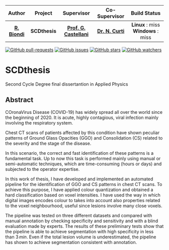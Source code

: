 | **Author**  | **Project** |  **Supervisor** | **Co-Supervisor** | **Build Status** |
|:------------:|:-----------:|:-----------------:|:-----------:|:-----------:
| [**R. Biondi**](https://github.com/RiccardoBiondi) | **SCDthesis**| [**Prof. G. Castellani**](https://www.unibo.it/sitoweb/gastone.castellani) |[**Dr. N. Curti**](https://github.com/Nico-Curti) | **Linux** : miss **Windows** : miss|

[![GitHub pull-requests](https://img.shields.io/github/issues-pr/RiccardoBiondi/segmentation.svg?style=plastic)](https://github.com/RiccardoBiondi/SCDthesis/pulls)
[![GitHub issues](https://img.shields.io/github/issues/RiccardoBiondi/SCDthesis.svg?style=plastic)](https://github.com/RiccardoBiondi/segmentation/issues)
[![GitHub stars](https://img.shields.io/github/stars/RiccardoBiondi/SCDthesis.svg?label=Stars&style=social)](https://github.com/RiccardoBiondi/segmentation/stargazers)
[![GitHub watchers](https://img.shields.io/github/watchers/RiccardoBiondi/SCDthesis.svg?label=Watch&style=social)](https://github.com/RiccardoBiondi/SCDthesis/watchers)

# SCDthesis
Second Cycle Degree final dissertantion in Applied Physics

## Abstract

COronaVirus Disease (COVID-19) has widely spread all over the world since the beginning of 2020. It is acute, highly contagious, viral infection mainly involving the respiratory system.

Chest CT scans of patients affected by this condition have shown peculiar patterns of Ground Glass Opacities (GGO) and Consolidation (CS) related to the severity and the stage of the disease.

In this scenario, the correct and fast identification of these patterns is a fundamental task. Up to now this task is performed mainly using manual or semi-automatic techniques, which are time-consuming (hours or days) and subjected to the operator expertise.

In this work of thesis, I have developed and implemented an automated pipeline for the identification of GGO and CS patterns in chest CT scans. To achieve this purpose, I have applied colour quantization and obtained a hard classification based on voxel intensities. I have used the way in which digital images encodes colour to takes into account also properties related to the voxel neighbourhood, useful since lesions involve many close voxels.

The pipeline was tested on three different datasets and compared with manual annotation by checking specificity and sensitivity and with a blind evaluation made by experts. The results of these preliminary tests show that the pipeline is able to achieve segmentation with high specificity in less than $3\,min$. Even if the total lesion volume is underestimated, the pipeline has shown to achieve segmentation consistent with annotation.
